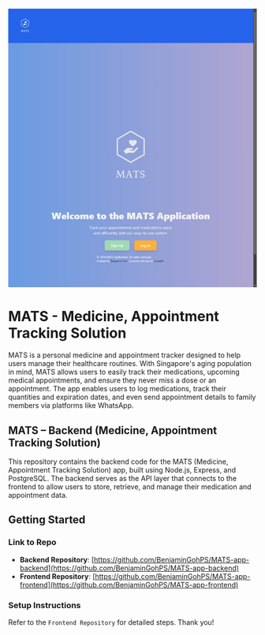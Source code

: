 ![app screenshot](/readmsSS/MATS_app_ss1.jpg)

# MATS - Medicine, Appointment Tracking Solution


MATS is a personal medicine and appointment tracker designed to help users manage their healthcare routines. With Singapore's aging population in mind, MATS allows users to easily track their medications, upcoming medical appointments, and ensure they never miss a dose or an appointment. The app enables users to log medications, track their quantities and expiration dates, and even send appointment details to family members via platforms like WhatsApp.



## MATS – Backend (Medicine, Appointment Tracking Solution)

This repository contains the backend code for the MATS (Medicine, Appointment Tracking Solution) app, built using Node.js, Express, and PostgreSQL. The backend serves as the API layer that connects to the frontend to allow users to store, retrieve, and manage their medication and appointment data.

## Getting Started

### Link to Repo

- **Backend Repository**: [https://github.com/BenjaminGohPS/MATS-app-backend](https://github.com/BenjaminGohPS/MATS-app-backend)
- **Frontend Repository**: [https://github.com/BenjaminGohPS/MATS-app-frontend](https://github.com/BenjaminGohPS/MATS-app-frontend)

### Setup Instructions

Refer to the `Frontend Repository` for detailed steps. Thank you!